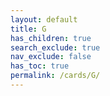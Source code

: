 ```yaml
---
layout: default
title: G
has_children: true
search_exclude: true
nav_exclude: false
has_toc: true
permalink: /cards/G/
---
```

